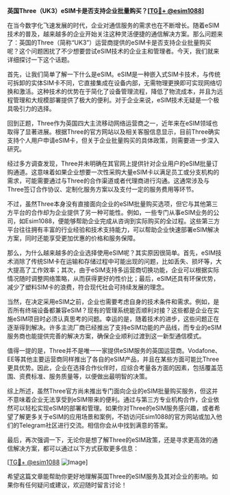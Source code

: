 **英国Three（UK3）eSIM卡是否支持企业批量购买？[[TG💪+ @esim1088](https://t.me/s/esim1088)]**

在当今数字化飞速发展的时代，企业对通信服务的需求也在不断增长。随着eSIM技术的普及，越来越多的企业开始关注这种灵活便捷的通信解决方案。那么问题来了：英国的Three（简称“UK3”）运营商提供的eSIM卡是否支持企业批量购买呢？这个问题困扰了不少想要尝试eSIM技术的企业主和管理者。今天，我们就来详细探讨一下这个话题。

首先，让我们简单了解一下什么是eSIM。eSIM是一种嵌入式SIM卡技术，与传统可拆卸的实体SIM卡不同，它直接集成在设备内部，无需物理更换即可实现网络切换和激活。这种技术的优势在于简化了设备管理流程，降低了物流成本，并且为远程管理和大规模部署提供了极大的便利。对于企业来说，eSIM技术无疑是一个极具吸引力的选择。

回到正题，Three作为英国四大主流移动网络运营商之一，近年来在eSIM领域也取得了显著进展。根据Three的官方网站以及相关客服信息显示，目前Three确实支持个人用户申请eSIM卡，但关于企业批量购买的具体政策，则需要进一步深入研究。

经过多方调查发现，Three并未明确在其官网上提供针对企业用户的eSIM批量订购通道。这意味着如果企业想要一次性采购大量eSIM卡以满足员工或分支机构的需求，可能需要通过与Three的合作渠道或者代理商进行沟通。这通常涉及与Three签订合作协议、定制化服务方案以及支付一定的服务费用等环节。

不过，虽然Three本身没有直接面向企业的eSIM批量购买选项，但它与其他第三方平台的合作却为企业提供了另一种可能性。例如，一些专门从事eSIM业务的公司，如Esim1088，便能够帮助企业完成从咨询到实际购买的全过程。这些第三方平台往往拥有丰富的行业经验和技术支持能力，可以帮助企业快速部署eSIM解决方案，同时还能享受更加优惠的价格和服务保障。

那么，为什么越来越多的企业选择使用eSIM呢？其实原因很简单。首先，eSIM技术消除了传统SIM卡在运输和存储过程中可能出现的问题，比如丢失、损坏等，大大提高了工作效率；其次，由于eSIM支持多运营商切换功能，企业可以根据实际情况随时调整网络策略，从而获得更好的性价比；最后，eSIM还具有环保优势，减少了塑料SIM卡的浪费，符合现代社会可持续发展的理念。

当然，在决定采用eSIM之前，企业也需要考虑自身的技术条件和需求。例如，是否所有终端设备都兼容eSIM？现有的管理系统能否顺利对接？这些都是企业在实施eSIM项目时必须认真思考的问题。幸运的是，随着技术的进步，这些问题正在逐渐得到解决。许多主流厂商已经推出了支持eSIM功能的产品线，而专业的eSIM服务商也能提供完善的解决方案，确保企业顺利过渡到这一新型通信模式。

值得一提的是，Three并不是唯一一家提供eSIM服务的英国运营商。Vodafone、EE等其他主要运营商同样推出了各自的eSIM产品，并且在某些方面可能比Three更具优势。因此，企业在选择合作伙伴时，应综合考量各方面的因素，包括覆盖范围、资费标准、服务质量等，以便做出最明智的决策。

综上所述，虽然Three官方尚未推出专门面向企业的eSIM批量购买服务，但这并不意味着企业无法享受到eSIM带来的便利。通过与第三方专业机构合作，企业依然可以轻松实现eSIM的部署和管理。如果你对Three的eSIM服务感兴趣，或者希望了解更多关于eSIM的应用场景和案例，不妨访问Esim1088的官方网站或加入他们的Telegram社区进行交流。相信你会从中找到满意的答案。

最后，再次强调一下，无论你是想了解Three的eSIM政策，还是寻求更高效的通信解决方案，都可以通过以下方式获取更多信息：

[[TG💪+ @esim1088](https://t.me/s/esim1088) ![Image](https://i.postimg.cc/4NQfJmqS/Snipaste-2025-05-13-00-14-12.png)]

希望这篇文章能帮助你更好地理解英国Three的eSIM服务及其对企业的影响。如果你有任何疑问或建议，欢迎随时留言讨论！